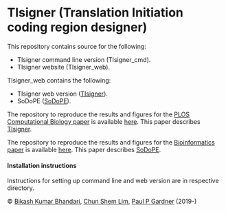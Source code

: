 # TIsigner (Translation Initiation coding region designer)
This repository contains source for the following: 
- TIsigner command line version (TIsigner_cmd).
- TIsigner website (TIsigner_web).

TIsigner_web contains the following:
- TIsigner web version ([TIsigner](https://tisigner.otago.ac.nz/tisigner)).
- SoDoPE ([SoDoPE](https://tisigner.otago.ac.nz/sodope)).

The repository to reproduce the results and figures for the [PLOS Computational Biology paper](https://doi.org/10.1371/journal.pcbi.1009461) is available [here](https://github.com/Gardner-BinfLab/TIsigner_paper_2019). This paper describes [TIsigner](https://tisigner.otago.ac.nz/tisigner).

The repository to reproduce the results and figures for the [Bioinformatics paper](https://doi.org/10.1093/bioinformatics/btaa578) is available [here](https://github.com/Gardner-BinfLab/SoDoPE_paper_2020). This paper describes [SoDoPE](https://tisigner.otago.ac.nz/sodope).

#### Installation instructions
Instructions for setting up command line and web version are in respective directory. 

© [Bikash Kumar Bhandari](https://bkb3.github.io), [Chun Shem Lim](https://github.com/lcscs12345), [Paul P Gardner](https://github.com/ppgardne) (2019-)
